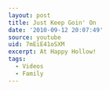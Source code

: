 ```yaml
---
layout: post
title: Just Keep Goin' On
date: '2010-09-12 20:07:49'
source: youtube
uid: 7mEiE41oSXM
excerpt: At Happy Hollow!
tags:
  - Videos
  - Family
---
```

